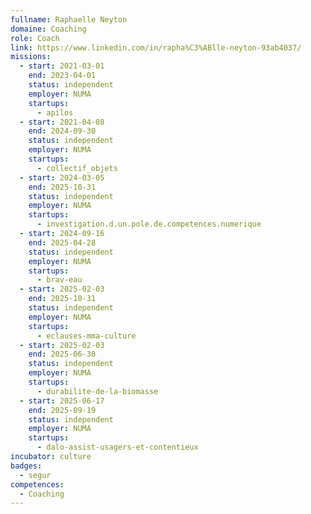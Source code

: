 ```yaml
---
fullname: Raphaelle Neyton
domaine: Coaching
role: Coach
link: https://www.linkedin.com/in/rapha%C3%ABlle-neyton-93ab4037/
missions:
  - start: 2021-03-01
    end: 2023-04-01
    status: independent
    employer: NUMA
    startups:
      - apilos
  - start: 2021-04-08
    end: 2024-09-30
    status: independent
    employer: NUMA
    startups:
      - collectif_objets
  - start: 2024-03-05
    end: 2025-10-31
    status: independent
    employer: NUMA
    startups:
      - investigation.d.un.pole.de.competences.numerique
  - start: 2024-09-16
    end: 2025-04-28
    status: independent
    employer: NUMA
    startups:
      - brav-eau
  - start: 2025-02-03
    end: 2025-10-31
    status: independent
    employer: NUMA
    startups:
      - eclauses-mma-culture
  - start: 2025-02-03
    end: 2025-06-30
    status: independent
    employer: NUMA
    startups:
      - durabilite-de-la-biomasse
  - start: 2025-06-17
    end: 2025-09-19
    status: independent
    employer: NUMA
    startups:
      - dalo-assist-usagers-et-contentieux
incubator: culture
badges:
  - segur
competences:
  - Coaching
---
```

